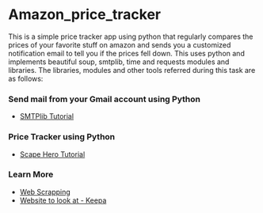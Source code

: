 # Amazon_price_tracker
This is a simple price tracker app using python that regularly compares the prices of your favorite stuff on amazon and sends you a customized notification email to tell you if the prices fell down. This uses python and implements beautiful soup, smtplib, time and requests modules and libraries. The libraries, modules and other tools referred during this task are as follows:

<h3>Send mail from your Gmail account using Python</h3>
<ul>
  <li><a href= "https://www.geeksforgeeks.org/send-mail-gmail-account-using-python/">SMTPlib Tutorial</a></li>
</ul>

<h3>Price Tracker using Python</h3>
<ul>
  <li><a href= "https://www.scrapehero.com/tutorial-how-to-scrape-amazon-seller-prices-using-python/">Scape Hero Tutorial</a></li>
  </ul>
<h3>Learn More</h3>
<ul>
  <li><a href= "https://automatetheboringstuff.com/2e/chapter12/">Web Scrapping</a></li>
  <li><a href= "https://keepa.com/#!">Website to look at - Keepa</a></li>
</ul>
